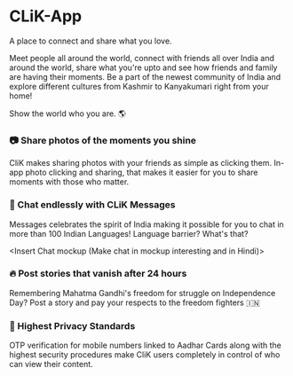 # CLiK-App

A place to connect and share what you love.

Meet people all around the world, connect with friends all over India and around the world, share what you're upto and see how friends and family are having their moments. Be a part of the newest community of India and explore different cultures from Kashmir to Kanyakumari right from your home!

Show the world who you are. :earth_americas:

### :camera: Share photos of the moments you shine 

CliK makes sharing photos with your friends as simple as clicking them. In-app photo clicking and sharing, that makes it easier for you to share moments with those who matter.

<Insert App Feed mockup>

### :couple: Chat endlessly with CLiK Messages

Messages celebrates the spirit of India making it possible for you to chat in more than 100 Indian Languages! Language barrier? What's that?

<Insert Chat mockup (Make chat in mockup interesting and in Hindi)>

### :fire: Post stories that vanish after 24 hours 

Remembering Mahatma Gandhi's freedom for struggle on Independence Day? Post a story and pay your respects to the freedom fighters :india:

<Insert story with MG screenshot mockup>

### :key: Highest Privacy Standards

OTP verification for mobile numbers linked to Aadhar Cards along with the highest security procedures make CliK users completely in control of who can view their content.

<Insert OTP screenshot mockup>

